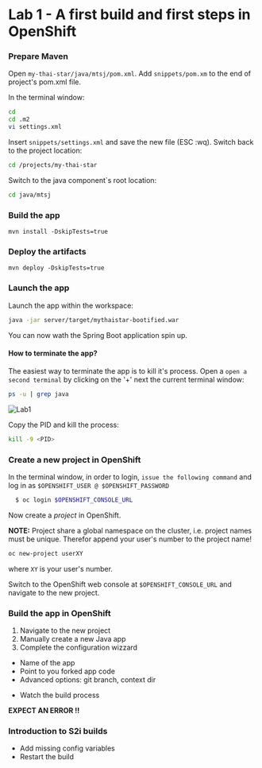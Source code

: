 # Lab 1 - A first build and first steps in OpenShift

### Prepare Maven

Open `my-thai-star/java/mtsj/pom.xml`. Add `snippets/pom.xm` to the end of project's pom.xml file. 

In the terminal window:

```bash
cd
cd .m2
vi settings.xml
```

Insert `snippets/settings.xml` and save the new file (ESC :wq). Switch back to the project location:

```bash
cd /projects/my-thai-star
```

Switch to the java component`s root location:

```bash
cd java/mtsj
```

### Build the app

```shell
mvn install -DskipTests=true
```

### Deploy the artifacts

```shell
mvn deploy -DskipTests=true
```

### Launch the app

Launch the app within the workspace:

```bash
java -jar server/target/mythaistar-bootified.war
```

You can now wath the Spring Boot application spin up.

#### How to terminate the app?

The easiest way to terminate the app is to kill it's process. Open a `open a second terminal` by clicking on the '+' next the current terminal window:

```bash
ps -u | grep java
````

![Lab1](images/lab1-terminal.png)

Copy the PID and kill the process:

```bash
kill -9 <PID>
```

### Create a new project in OpenShift

In the terminal window, in order to login, `issue the following command` and log in as `$OPENSHIFT_USER @ $OPENSHIFT_PASSWORD`

```bash
  $ oc login $OPENSHIFT_CONSOLE_URL
```

Now create a *project* in OpenShift.

**NOTE:**
Project share a global namespace on the cluster, i.e. project names must be unique. Therefor append your user's number to the project name!


```bash
oc new-project userXY
```

where `XY` is your user's number.

Switch to the OpenShift web console at `$OPENSHIFT_CONSOLE_URL` and navigate to the new project.

### Build the app in OpenShift

1. Navigate to the new project
2. Manually create a new Java app
3. Complete the configuration wizzard
  - Name of the app
  - Point to you forked app code
  - Advanced options: git branch, context dir
* Watch the build process

**EXPECT AN ERROR !!**

### Introduction to S2i builds
* Add missing config variables
* Restart the build